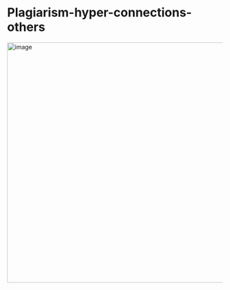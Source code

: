 # Plagiarism-hyper-connections-others


<img width="704" height="562" alt="image" src="https://github.com/user-attachments/assets/15dcaa9b-1e1a-4af9-b0bf-e017a4e50cc2" />
